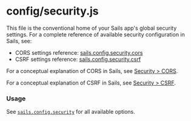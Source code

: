 # config/security.js

This file is the conventional home of your Sails app's global security settings.  For a complete reference of available security configuration in Sails, see:

* CORS settings reference: [sails.config.security.cors](http://sailsjs.com/documentation/reference/configuration/sails-config-security-cors)
* CSRF settings reference: [sails.config.security.csrf](http://sailsjs.com/documentation/reference/configuration/sails-config-security-csrf)

For a conceptual explanation of CORS in Sails, see [Security > CORS](sailsjs.com/documentation/concepts/security/cors).

For a conceptual explanation of CSRF in Sails, see [Security > CSRF](sailsjs.com/documentation/concepts/security/csrf).

### Usage

See [`sails.config.security`](http://sailsjs.com/documentation/reference/configuration/sails-config-security) for all available options.


<docmeta name="displayName" value="security.js">
